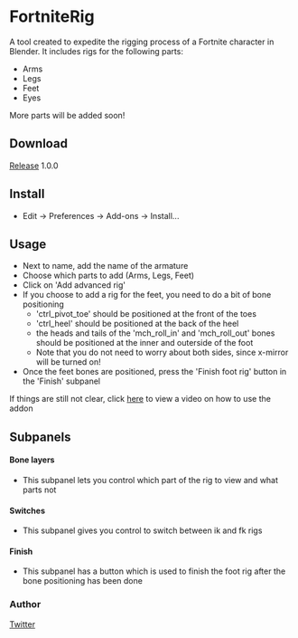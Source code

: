 # FortniteRig

A tool created to expedite the rigging process of a Fortnite character in Blender. It includes rigs for the following parts:

-   Arms
-   Legs
-   Feet
-   Eyes

More parts will be added soon!

## Download
[Release](https://github.com/AlfonDZN/FortniteRig) 1.0.0

## Install

- Edit -> Preferences -> Add-ons -> Install...

## Usage

* Next to name, add the name of the armature
* Choose which parts to add (Arms, Legs, Feet)
* Click on 'Add advanced rig'
* If you choose to add a rig for the feet, you need to do a bit of bone positioning
    * 'ctrl_pivot_toe' should be positioned at the front of the toes
    * 'ctrl_heel' should be positioned at the back of the heel
    * the heads and tails of the 'mch_roll_in' and 'mch_roll_out' bones should be positioned at the inner and outerside of the foot
    * Note that you do not need to worry about both sides, since x-mirror will be turned on!
* Once the feet bones are positioned, press the 'Finish foot rig' button in the 'Finish' subpanel

If things are still not clear, click [here](https://www.youtube.com/watch?v=tJYqJK4PlXo&t) to view a video on how to use the addon

## Subpanels
#### Bone layers
* This subpanel lets you control which part of the rig to view and what parts not

#### Switches
* This subpanel gives you control to switch between ik and fk rigs

#### Finish
* This subpanel has a button which is used to finish the foot rig after the bone positioning has been done

### Author
[Twitter](https://twitter.com/AlfonDZN)

